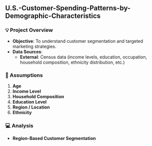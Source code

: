 ## U.S.-Customer-Spending-Patterns-by-Demographic-Characteristics

### :bulb: Project Overview

* **Objective**: To understand customer segmentation and targeted marketing strategies.
* **Data Sources**: 
    * **External**: Census data (income levels, education, occupation, household composition, ethnicity distribution, etc.)

### :pencil: Assumptions

1. **Age**
2. **Income Level**
3. **Household Composition**
4. **Education Level**
5. **Region / Location**
6. **Ethnicity**


### :computer: Analysis

*  **Region-Based Customer Segmentation**



